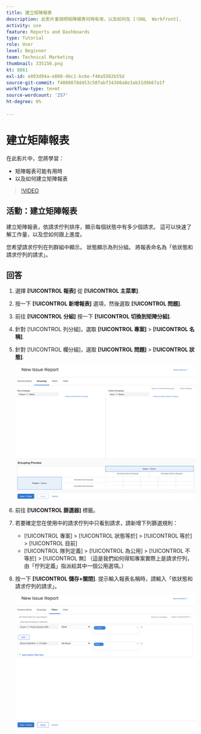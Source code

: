 ```yaml
---
title: 建立矩陣報表
description: 此影片會說明矩陣報表何時有用，以及如何在 [!DNL  Workfront].
activity: use
feature: Reports and Dashboards
type: Tutorial
role: User
level: Beginner
team: Technical Marketing
thumbnail: 335156.png
kt: 8861
exl-id: e893d94a-e808-4bc1-bc6e-f46a5582b55d
source-git-commit: f4000878d453c58fabf34308a8e3ab31d9667a1f
workflow-type: tm+mt
source-wordcount: '257'
ht-degree: 0%

---
```


# 建立矩陣報表

在此影片中，您將學習：

* 矩陣報表可能有用時
* 以及如何建立矩陣報表

>[!VIDEO](https://video.tv.adobe.com/v/335156/?quality=12)

## 活動：建立矩陣報表

建立矩陣報表，依請求佇列排序，顯示每個狀態中有多少個請求。 這可以快速了解工作量，以及您如何跟上進度。

您希望請求佇列在列群組中顯示。 狀態顯示為列分組。 將報表命名為「依狀態和請求佇列的請求」。

## 回答

1. 選擇 **[!UICONTROL 報表]** 從 **[!UICONTROL 主菜單]**.
1. 按一下 **[!UICONTROL 新增報表]** 選項，然後選取 **[!UICONTROL 問題]**.
1. 前往 **[!UICONTROL 分組]** 按一下 **[!UICONTROL 切換到矩陣分組]**.
1. 針對 [!UICONTROL 列分組]，選取 **[!UICONTROL 專案]** > **[!UICONTROL 名稱]**.
1. 針對 [!UICONTROL 欄分組]，選取 **[!UICONTROL 問題]** > **[!UICONTROL 狀態]**.

   ![建立新問題報告分組的螢幕影像](assets/matrix-report-groupings.png)

1. 前往 **[!UICONTROL 篩選器]** 標籤。
1. 若要確定您在使用中的請求佇列中只看到請求，請新增下列篩選規則：

   * [!UICONTROL 專案] > [!UICONTROL 狀態等於] > [!UICONTROL 等於] > [!UICONTROL 目前]
   * [!UICONTROL 隊列定義] > [!UICONTROL 為公用] > [!UICONTROL 不等於] > [!UICONTROL 無] （這是我們如何得知專案實際上是請求佇列，由「佇列定義」指派給其中一個公用選項。）

1. 按一下 **[!UICONTROL 儲存+關閉]**. 提示輸入報表名稱時，請輸入「依狀態和請求佇列的請求」。

   ![建立新問題報告篩選器的螢幕影像](assets/matrix-report-filters.png)
